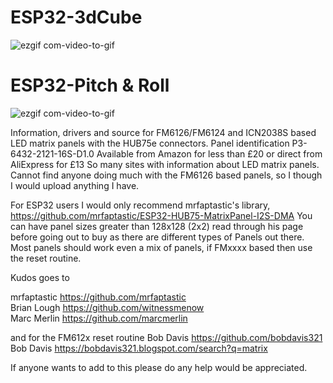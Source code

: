 # ESP32-3dCube

![ezgif com-video-to-gif](https://github.com/Galaxy-Man/The-Cube/blob/main/ESP323dCube.gif)

# ESP32-Pitch & Roll
![ezgif com-video-to-gif](https://github.com/Galaxy-Man/The-Cube/blob/main/mpu6050pitchRoll.gif)

 
Information, drivers and source for FM6126/FM6124 and ICN2038S based LED matrix panels with the HUB75e connectors. Panel identification P3-6432-2121-16S-D1.0 Available from Amazon for less than £20 or direct from AliExpress for £13 So many sites with information about LED matrix panels. Cannot find anyone doing much with the FM6126 based panels, so I though I would upload anything I have.

For ESP32 users I would only recommend mrfaptastic's library,
https://github.com/mrfaptastic/ESP32-HUB75-MatrixPanel-I2S-DMA
You can have panel sizes greater than 128x128 (2x2) read through his page before going out to buy as there are different types of Panels out there. Most panels should work even a mix of panels, if FMxxxx based then use the reset routine.

Kudos goes to

mrfaptastic https://github.com/mrfaptastic  
Brian Lough https://github.com/witnessmenow  
Marc Merlin https://github.com/marcmerlin  

and for the FM612x reset routine
Bob Davis https://github.com/bobdavis321  
Bob Davis https://bobdavis321.blogspot.com/search?q=matrix  

If anyone wants to add to this please do any help would be appreciated.
